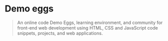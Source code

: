 # Demo eggs

> An online code Demo Eggs, learning environment, and community for front-end web development using HTML, CSS and JavaScript code snippets, projects, and web applications.
